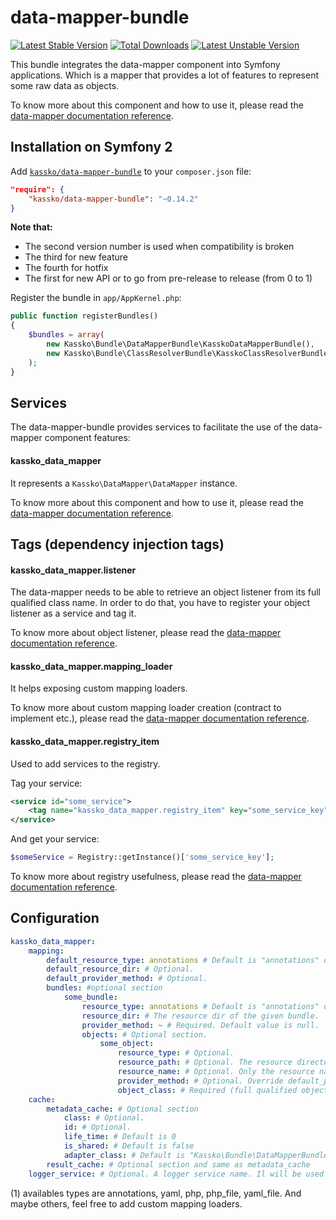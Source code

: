 data-mapper-bundle
==================

[![Latest Stable Version](https://poser.pugx.org/kassko/data-mapper-bundle/v/stable.png)](https://packagist.org/packages/kassko/data-mapper-bundle)
[![Total Downloads](https://poser.pugx.org/kassko/data-mapper-bundle/downloads.png)](https://packagist.org/packages/kassko/data-mapper-bundle)
[![Latest Unstable Version](https://poser.pugx.org/kassko/data-mapper-bundle/v/unstable.png)](https://packagist.org/packages/kassko/data-mapper-bundle)

This bundle integrates the data-mapper component into Symfony applications. Which is a mapper that provides a lot of features to represent some raw data as objects.

To know more about this component and how to use it, please read the [data-mapper documentation reference](https://github.com/kassko/data-mapper/blob/master/README.md).

Installation on Symfony 2
----------------

Add [`kassko/data-mapper-bundle`](https://packagist.org/packages/kassko/data-mapper-bundle) to your `composer.json` file:
```json
"require": {
    "kassko/data-mapper-bundle": "~0.14.2"
}
```

**Note that:**
* The second version number is used when compatibility is broken
* The third for new feature
* The fourth for hotfix
* The first for new API or to go from pre-release to release (from 0 to 1)

Register the bundle in `app/AppKernel.php`:
```php
public function registerBundles()
{
    $bundles = array(
        new Kassko\Bundle\DataMapperBundle\KasskoDataMapperBundle(),
        new Kassko\Bundle\ClassResolverBundle\KasskoClassResolverBundle(),
    );
}
```

Services
----------
The data-mapper-bundle provides services to facilitate the use of the data-mapper component features:

#### kassko_data_mapper ####
It represents a `Kassko\DataMapper\DataMapper` instance.

To know more about this component and how to use it, please read the [data-mapper documentation reference](https://github.com/kassko/data-mapper/blob/master/README.md).


Tags (dependency injection tags)
----------
#### kassko_data_mapper.listener ####
The data-mapper needs to be able to retrieve an object listener from its full qualified class name. In order to do that, you have to register your object listener as a service and tag it.

To know more about object listener, please read the [data-mapper documentation reference](https://github.com/kassko/data-mapper/blob/master/README.md).

#### kassko_data_mapper.mapping_loader ####
It helps exposing custom mapping loaders.

To know more about custom mapping loader creation (contract to implement etc.), please read the [data-mapper documentation reference](https://github.com/kassko/data-mapper/blob/master/README.md).

#### kassko_data_mapper.registry_item ####
Used to add services to the registry.

Tag your service:
```xml
<service id="some_service">
    <tag name="kassko_data_mapper.registry_item" key="some_service_key">
</service>
```

And get your service:
```php
$someService = Registry::getInstance()['some_service_key'];
```
To know more about registry usefulness, please read the [data-mapper documentation reference](https://github.com/kassko/data-mapper/blob/master/README.md).


Configuration
----------
```yaml
kassko_data_mapper:
    mapping:
        default_resource_type: annotations # Default is "annotations" or other type (1).
        default_resource_dir: # Optional.
        default_provider_method: # Optional.
        bundles: #optional section
            some_bundle:
                resource_type: annotations # Default is "annotations" or other type (1).
                resource_dir: # The resource dir of the given bundle.
                provider_method: ~ # Required. Default value is null.
                objects: # Optional section.
                    some_object:
                        resource_type: # Optional.
                        resource_path: # Optional. The resource directory with the resource name. If not defined, data-mapper fallback to resource_name and prepend to it resource_dir (or default_resource_dir). So if resource_path is not defined, case resource_name and resource_dir (or default_resource_dir) must be defined.
                        resource_name: # Optional. Only the resource name (so without the directory).
                        provider_method: # Optional. Override default_provider_method.
                        object_class: # Required (full qualified object class name).
    cache:
        metadata_cache: # Optional section
            class: # Optional.
            id: # Optional.
            life_time: # Default is 0
            is_shared: # Default is false
            adapter_class: # Default is "Kassko\Bundle\DataMapperBundle\Adapter\Cache\DoctrineCacheAdapter"
        result_cache: # Optional section and same as metadata_cache
    logger_service: # Optional. A logger service name. Il will be used for logging in data-mapper component.
```
(1) availables types are annotations, yaml, php, php_file, yaml_file.
And maybe others, feel free to add custom mapping loaders.
